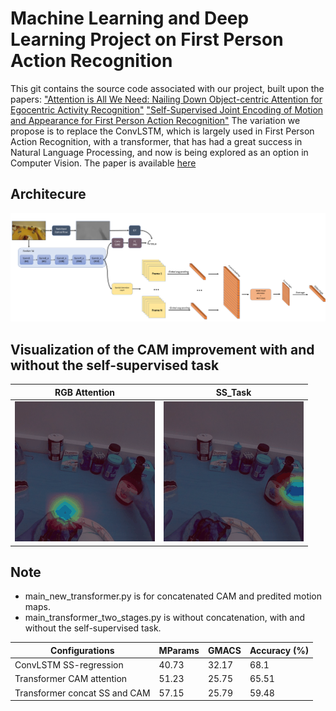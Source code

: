 # Machine Learning and Deep Learning Project on First Person Action Recognition

This git contains the source code associated with our project, built upon the papers:
["Attention is All We Need: Nailing Down Object-centric Attention for Egocentric Activity Recognition"](https://arxiv.org/pdf/1807.11794.pdf)
["Self-Supervised Joint Encoding of Motion and Appearance for First Person Action Recognition"](https://arxiv.org/pdf/2002.03982.pdf)
The variation we propose is to replace the ConvLSTM, which is largely used in First Person Action Recognition, with a transformer, that has had a great success in Natural Language Processing, and now is being explored as an option in Computer Vision. The paper is available [here](https://github.com/gioele-scaletta/ML-DL-FPAR/blob/main/variation/project_paper.pdf)



## Architecure
![drawing](proposed_variation.png)


## Visualization of the CAM improvement with and without the self-supervised task
RGB Attention  |  SS_Task
:-------------------------:|:-------------------------:
![](attention7frame.gif)| ![](ssTask.gif)


## Note
- main_new_transformer.py is for concatenated CAM and predited motion maps.
- main_transformer_two_stages.py is without concatenation, with and without the self-supervised task.

 **Configurations**            | **MParams** | **GMACS** | **Accuracy (%)** 
-------------------------------|-------------|-----------|------------------
 ConvLSTM SS\-regression       | 40\.73      | 32\.17    | 68\.1            
 Transformer CAM attention     | 51\.23      | 25\.75    | 65\.51           
 Transformer concat SS and CAM | 57\.15      | 25\.79    | 59\.48           

